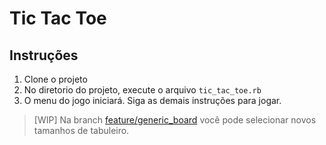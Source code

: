 # Tic Tac Toe

## Instruções

1. Clone o projeto 
2. No diretorio do projeto, execute o arquivo `tic_tac_toe.rb`
3. O menu do jogo iniciará. Siga as demais instruções para jogar.


> [WIP] Na branch [feature/generic_board](https://github.com/romulomourao/tic-tac-toe-ruby/tree/feature/generic-board) você pode selecionar novos tamanhos de tabuleiro.
